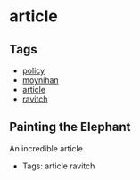 # article
## Tags
- [policy](tags/policy.md)
- [moynihan](tags/moynihan.md)
- [article](tags/article.md)
- [ravitch](tags/ravitch.md)
## Painting the Elephant

An incredible article.
- Tags: article ravitch
